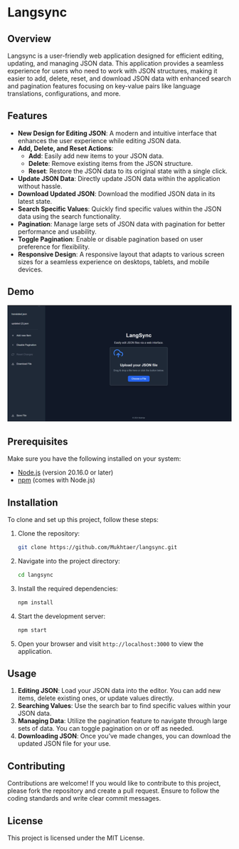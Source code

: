 # Langsync

## Overview

Langsync is a user-friendly web application designed for efficient editing, updating, and managing JSON data. This application provides a seamless experience for users who need to work with JSON structures, making it easier to add, delete, reset, and download JSON data with enhanced search and pagination features focusing on key-value pairs like language translations, configurations, and more.

## Features

- **New Design for Editing JSON**: A modern and intuitive interface that enhances the user experience while editing JSON data.
- **Add, Delete, and Reset Actions**:
  - **Add**: Easily add new items to your JSON data.
  - **Delete**: Remove existing items from the JSON structure.
  - **Reset**: Restore the JSON data to its original state with a single click.
- **Update JSON Data**: Directly update JSON data within the application without hassle.
- **Download Updated JSON**: Download the modified JSON data in its latest state.
- **Search Specific Values**: Quickly find specific values within the JSON data using the search functionality.
- **Pagination**: Manage large sets of JSON data with pagination for better performance and usability.
- **Toggle Pagination**: Enable or disable pagination based on user preference for flexibility.
- **Responsive Design**: A responsive layout that adapts to various screen sizes for a seamless experience on desktops, tablets, and mobile devices.

## Demo

![Langsync Demo](public/demo.png)

## Prerequisites

Make sure you have the following installed on your system:

- [Node.js](https://nodejs.org/) (version 20.16.0 or later)
- [npm](https://www.npmjs.com/) (comes with Node.js)

## Installation

To clone and set up this project, follow these steps:

1. Clone the repository:

   ```bash
   git clone https://github.com/Mukhtaer/langsync.git

   ```

2. Navigate into the project directory:

   ```bash
   cd langsync

   ```

3. Install the required dependencies:

   ```bash
   npm install

   ```

4. Start the development server:

   ```bash
   npm start

   ```

5. Open your browser and visit `http://localhost:3000` to view the application.

## Usage

1. **Editing JSON**: Load your JSON data into the editor. You can add new items, delete existing ones, or update values directly.
2. **Searching Values**: Use the search bar to find specific values within your JSON data.
3. **Managing Data**: Utilize the pagination feature to navigate through large sets of data. You can toggle pagination on or off as needed.
4. **Downloading JSON**: Once you’ve made changes, you can download the updated JSON file for your use.

## Contributing

Contributions are welcome! If you would like to contribute to this project, please fork the repository and create a pull request. Ensure to follow the coding standards and write clear commit messages.

## License

This project is licensed under the MIT License.
